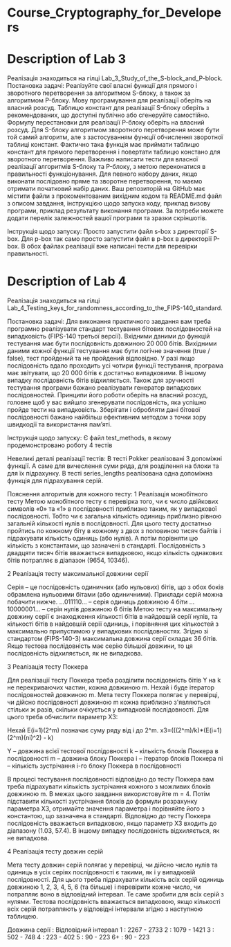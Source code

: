 # Course_Cryptography_for_Developers


# Description of Lab 3
Реалізація знаходиться на гілці Lab_3_Study_of_the_S-block_and_P-block.
Постановка задачі:
Реалізуйте свої власні функції для прямого і зворотного перетворення за алгоритмом S-блоку, а також за алгоритмом P-блоку. Мову програмування для реалізації оберіть на власний розсуд. Таблицю констант для реалізації S-блоку оберіть з рекомендованих, що доступні публічно або сгенеруйте самостійно. Формулу перестановки для реалізації P-блоку оберіть на власний розсуд.
Для S-блоку алгоритмом зворотного перетворення може бути той самий алгоритм, але з застосуванням функції обчислення зворотної таблиці констант. Фактично така функція має приймати таблицю констант для прямого перетворення і повертати таблицю констано для зворотного перетворення.
Важливо написати тести для власної реалізації алгоритмів S-блоку та P-блоку, з метою переконатися в правильності функціонування. Для певного набору даних, якщо виконати послідовно пряме та зворотне перетворення, то маємо отримати початковий набір даних.
Ваш репозиторій на GitHub має містити файли з прокоментованим вихідним кодом та README.md файл з описом завдання, інструкцією щодо запуска коду, приклад визову програми, приклад результату виконання програми. За потреби можете додати перелік залежностей вашої програми та зразки скріншотів.

Інструкція щодо запуску:
Просто запустити файл s-box з директорії S-box. Для p-box так само просто запустити файл в p-box в директорії P-box. 
В обох файлах реалізації вже написані тести для перевірки правильності.

# Description of Lab 4
Реалізація знаходиться на гілці Lab_4_Testing_keys_for_randomness_according_to_the_FIPS-140_standard.

Постановка задачі:
Для виконання практичного завдання вам треба програмно реалізувати стандарт тестування бітових послідовностей  на випадковість (FIPS-140 третьої версії). Вхідними даними до функцій тестування має бути послідовність довжиною 20 000 бітів. Вихідними даними кожної функції тестування має бути логічне значення (true / false), тест пройдений та не пройдений відповідно. У разі якщо послідовність вдало проходить усі чотири функції тестування, програма має звітувати, що 20 000 бітів є достатньо випадковими. В іншому випадку послідовність бітів відхиляється.
Також для зручності тестування програми бажано реалізувати генератор випадкових послідовностей. Принципи його роботи оберіть на власний розсуд, головне щоб у вас вийшло згенерувати послідовність, яка успішно пройде тести на випадковість.
Зберігати і обробляти дані бітової послідовності бажано найбільш ефективним методом з точки зору швидкодії та використання памʼяті.

Інструкція щодо запуску:
Є файл test_methods, в якому продемонстровано роботу 4 тестів

Невеликі деталі реалізації тестів:
В тесті Pokker реалізовані 3 допоміжні функції. А саме для вичеслення суми ряда, для розділення на блоки та для їх підрахунку.
В тесті series_lengths реалізована одна допоміжна функція для підрахування серій.

Пояснення алгоритмів для кожного тесту:
1 Реалізація монобітного тесту
Метою монобітного тесту є перевірка того, чи є число двійкових символів «0» та «1» в послідовності  приблизно таким, як у випадкової послідовності. Тобто чи є загальна кількість одиниць приблизно рівною загальній кількості нулів в послідовності.
Для цього тесту достатньо пройтись по кожному біту в кожному з двох з половиною тисяч байтів і підрахувати кількість одиниць (або нулів). А потім порівняти цю кількість з константами, що зазначені в стандарті. Послідовність з двадцяти тисяч бітів вважається випадковою, якщо кількість однакових бітів потрапляє в діапазон (9654, 10346).

2 Реалізація тесту максимальної довжини серії

Серія – це послідовність одиничних (або нульових) бітів, що з обох боків обрамлена нульовими бітами (або одиничними). Приклади серій можна побачити нижче.
…011110… 	– серія одиниць довжиною 4 біти
…10000001… 	– серія нулів довжиною 6 бітів
Метою тесту на максимальну довжину серії є знаходження кількості бітів в найдовшій серії нулів, та кількості бітів в найдовшій серії одиниць, і порівняння цих кількостей з максимально припустимою у випадкових послідовностях. Згідно зі стандартом (FIPS-140-3) максимальна довжина серії складає 36 бітів. Якщо тестова послідовність має серію більшої довжини, то ця послідовність відхиляється, як не випадкова.

3 Реалізація тесту Поккера

Для реалізації тесту Поккера треба розділити послідовність бітів Y на k не перекриваючих частин, кожна довжиною m. Нехай i буде ітератор послідовностей довжиною m. Мета тесту Поккера полягає у перевірці, чи дійсно послідовності довжиною m кожна приблизно з'являються стільки ж разів, скільки очікується у випадковій послідовності. Для цього треба обчислити параметр X3:

Нехай E(i=1)(2^m) позначає суму ряду від i до 2^m.
x3=(((2^m)/k)*(E(i=1)(2^m)(ni)^2) - k)

Y – довжина всієї тестової послідовності
k – кількість блоків Поккера в послідовності
m – довжина блоку Поккера
i – ітератор блоків Поккера
ni – кількість зустрічання i-го блоку Поккера в послідовності

В процесі тестування послідовності відповідно до тесту Поккера вам треба підрахувати кількість зустрічання кожного з можливих блоків довжиною m. В межах цього завдання використовуйте m = 4. Потім підставити кількості зустрічання блоків до формули розрахунку параметра X3, отримайте значення параметра і порівняйте його з константою, що зазначена в стандарті.
Відповідно до тесту Поккера послідовність вважається випадковою, якщо параметр X3 входить до діапазону (1.03, 57.4). В іншому випадку послідовність відхиляється, як не випадкова.

4 Реалізація тесту довжин серій

Мета тесту довжин серій полягає у перевірці, чи дійсно число нулів та одиниць в усіх серіях послідовності є такими, як і у випадковій послідовності. Для цього треба підрахувати кількість всіх серій одиниць довжиною 1, 2, 3, 4, 5, 6 (та більше) і перевірити кожне число, чи потрапляє воно в відповідний інтервал. Те саме зробити для всіх серій з нулями.
Тестова послідовність вважається випадковою, якщо кількості всіх серій потрапляють у відповідні інтервали згідно з наступною таблицею.

Довжина серії : Відповідний інтервал
1 : 2267 - 2733
2 : 1079 - 1421
3 : 502 - 748
4 : 223 - 402
5 : 90 - 223
6+ : 90 - 223


